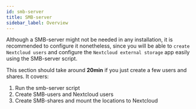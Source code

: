 ```yaml
---
id: smb-server
title: SMB-server
sidebar_label: Overview
---
```


Although a SMB-server might not be needed in any installation, it is recommended to configure it nonetheless, since you will be able to `create Nextcloud users` and configure the `Nextcloud external storage` app easily using the SMB-server script.

This section should take around **20min** if you just create a few users and shares. It covers:
1. Run the smb-server script
1. Create SMB-users and Nextcloud users
1. Create SMB-shares and mount the locations to Nextcloud
